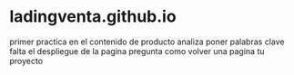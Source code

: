 # ladingventa.github.io
primer practica 
en el contenido de producto analiza poner palabras clave
falta el despliegue de la pagina 
pregunta como volver una pagina tu proyecto 
